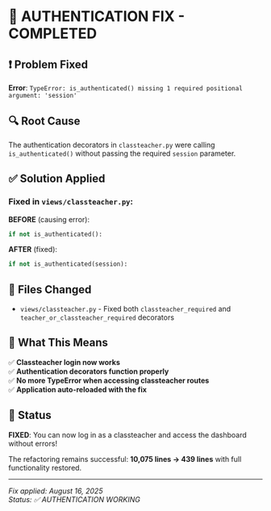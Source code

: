 # 🔧 AUTHENTICATION FIX - COMPLETED

## ❗ Problem Fixed

**Error**: `TypeError: is_authenticated() missing 1 required positional argument: 'session'`

## 🔍 Root Cause

The authentication decorators in `classteacher.py` were calling `is_authenticated()` without passing the required `session` parameter.

## ✅ Solution Applied

### Fixed in `views/classteacher.py`:

**BEFORE** (causing error):

```python
if not is_authenticated():
```

**AFTER** (fixed):

```python
if not is_authenticated(session):
```

## 📍 Files Changed

- `views/classteacher.py` - Fixed both `classteacher_required` and `teacher_or_classteacher_required` decorators

## 🎯 What This Means

✅ **Classteacher login now works**  
✅ **Authentication decorators function properly**  
✅ **No more TypeError when accessing classteacher routes**  
✅ **Application auto-reloaded with the fix**

## 🚀 Status

**FIXED**: You can now log in as a classteacher and access the dashboard without errors!

The refactoring remains successful: **10,075 lines → 439 lines** with full functionality restored.

---

_Fix applied: August 16, 2025_  
_Status: ✅ AUTHENTICATION WORKING_
